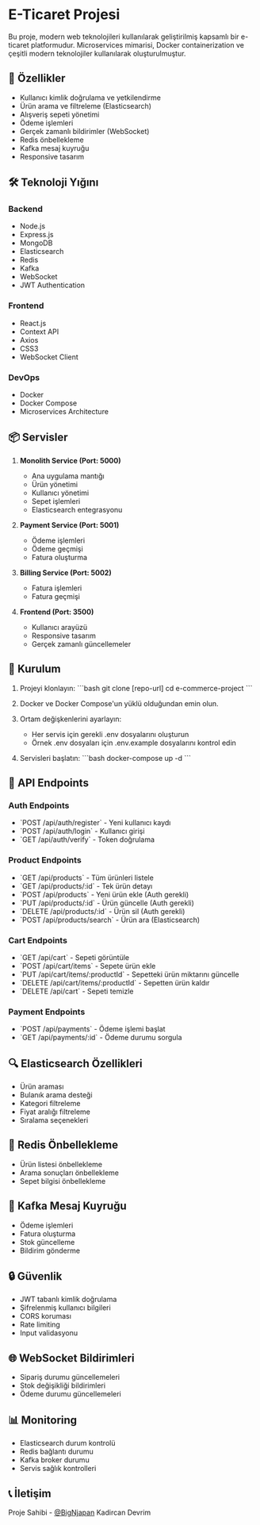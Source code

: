 # E-Ticaret Projesi

Bu proje, modern web teknolojileri kullanılarak geliştirilmiş kapsamlı bir e-ticaret platformudur. Microservices mimarisi, Docker containerization ve çeşitli modern teknolojiler kullanılarak oluşturulmuştur.

## 🚀 Özellikler

- Kullanıcı kimlik doğrulama ve yetkilendirme
- Ürün arama ve filtreleme (Elasticsearch)
- Alışveriş sepeti yönetimi
- Ödeme işlemleri
- Gerçek zamanlı bildirimler (WebSocket)
- Redis önbellekleme
- Kafka mesaj kuyruğu
- Responsive tasarım

## 🛠 Teknoloji Yığını

### Backend

- Node.js
- Express.js
- MongoDB
- Elasticsearch
- Redis
- Kafka
- WebSocket
- JWT Authentication

### Frontend

- React.js
- Context API
- Axios
- CSS3
- WebSocket Client

### DevOps

- Docker
- Docker Compose
- Microservices Architecture

## 📦 Servisler

1. **Monolith Service (Port: 5000)**

   - Ana uygulama mantığı
   - Ürün yönetimi
   - Kullanıcı yönetimi
   - Sepet işlemleri
   - Elasticsearch entegrasyonu

2. **Payment Service (Port: 5001)**

   - Ödeme işlemleri
   - Ödeme geçmişi
   - Fatura oluşturma

3. **Billing Service (Port: 5002)**

   - Fatura işlemleri
   - Fatura geçmişi

4. **Frontend (Port: 3500)**
   - Kullanıcı arayüzü
   - Responsive tasarım
   - Gerçek zamanlı güncellemeler

## 🔧 Kurulum

1. Projeyi klonlayın:
   \`\`\`bash
   git clone [repo-url]
   cd e-commerce-project
   \`\`\`

2. Docker ve Docker Compose'un yüklü olduğundan emin olun.

3. Ortam değişkenlerini ayarlayın:

   - Her servis için gerekli .env dosyalarını oluşturun
   - Örnek .env dosyaları için .env.example dosyalarını kontrol edin

4. Servisleri başlatın:
   \`\`\`bash
   docker-compose up -d
   \`\`\`

## 📝 API Endpoints

### Auth Endpoints

- \`POST /api/auth/register\` - Yeni kullanıcı kaydı
- \`POST /api/auth/login\` - Kullanıcı girişi
- \`GET /api/auth/verify\` - Token doğrulama

### Product Endpoints

- \`GET /api/products\` - Tüm ürünleri listele
- \`GET /api/products/:id\` - Tek ürün detayı
- \`POST /api/products\` - Yeni ürün ekle (Auth gerekli)
- \`PUT /api/products/:id\` - Ürün güncelle (Auth gerekli)
- \`DELETE /api/products/:id\` - Ürün sil (Auth gerekli)
- \`POST /api/products/search\` - Ürün ara (Elasticsearch)

### Cart Endpoints

- \`GET /api/cart\` - Sepeti görüntüle
- \`POST /api/cart/items\` - Sepete ürün ekle
- \`PUT /api/cart/items/:productId\` - Sepetteki ürün miktarını güncelle
- \`DELETE /api/cart/items/:productId\` - Sepetten ürün kaldır
- \`DELETE /api/cart\` - Sepeti temizle

### Payment Endpoints

- \`POST /api/payments\` - Ödeme işlemi başlat
- \`GET /api/payments/:id\` - Ödeme durumu sorgula

## 🔍 Elasticsearch Özellikleri

- Ürün araması
- Bulanık arama desteği
- Kategori filtreleme
- Fiyat aralığı filtreleme
- Sıralama seçenekleri

## 💾 Redis Önbellekleme

- Ürün listesi önbellekleme
- Arama sonuçları önbellekleme
- Sepet bilgisi önbellekleme

## 📨 Kafka Mesaj Kuyruğu

- Ödeme işlemleri
- Fatura oluşturma
- Stok güncelleme
- Bildirim gönderme

## 🔒 Güvenlik

- JWT tabanlı kimlik doğrulama
- Şifrelenmiş kullanıcı bilgileri
- CORS koruması
- Rate limiting
- Input validasyonu

## 🌐 WebSocket Bildirimleri

- Sipariş durumu güncellemeleri
- Stok değişikliği bildirimleri
- Ödeme durumu güncellemeleri

## 📊 Monitoring

- Elasticsearch durum kontrolü
- Redis bağlantı durumu
- Kafka broker durumu
- Servis sağlık kontrolleri

## 📞 İletişim

Proje Sahibi - [@BigNjapan](https://github.com/BigNjapan) Kadircan Devrim
